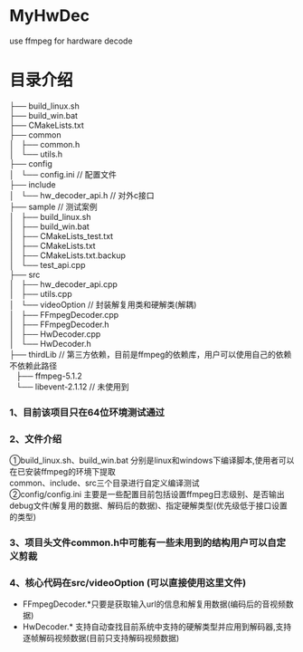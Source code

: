 # MyHwDec
 use ffmpeg for hardware decode
# 目录介绍
├── build_linux.sh  
├── build_win.bat  
├── CMakeLists.txt  
├── common  
│   ├── common.h  
│   └── utils.h  
├── config  
│   └── config.ini               // 配置文件  
├── include  
│   └── hw_decoder_api.h         // 对外c接口  
├── sample                       // 测试案例  
│   ├── build_linux.sh  
│   ├── build_win.bat  
│   ├── CMakeLists_test.txt  
│   ├── CMakeLists.txt  
│   ├── CMakeLists.txt.backup  
│   └── test_api.cpp  
├── src  
│   ├── hw_decoder_api.cpp  
│   ├── utils.cpp  
│   └── videoOption              // 封装解复用类和硬解类(解耦)  
│       ├── FFmpegDecoder.cpp  
│       ├── FFmpegDecoder.h  
│       ├── HwDecoder.cpp  
│       └── HwDecoder.h  
├── thirdLib                     // 第三方依赖，目前是ffmpeg的依赖库，用户可以使用自己的依赖不依赖此路径  
    ├── ffmpeg-5.1.2  
    └── libevent-2.1.12          // 未使用到  

### 1、目前该项目只在64位环境测试通过  
### 2、文件介绍  
   ①build_linux.sh、build_win.bat 分别是linux和windows下编译脚本,使用者可以在已安装ffmpeg的环境下提取  
    common、include、src三个目录进行自定义编译测试  
   ②config/config.ini 主要是一些配置目前包括设置ffmpeg日志级别、是否输出debug文件(解复用的数据、解码后的数据)、指定硬解类型(优先级低于接口设置的类型)   
### 3、项目头文件common.h中可能有一些未用到的结构用户可以自定义剪裁  
### 4、核心代码在src/videoOption (可以直接使用这里文件)  
   - FFmpegDecoder.*只要是获取输入url的信息和解复用数据(编码后的音视频数据)  
   - HwDecoder.* 支持自动查找目前系统中支持的硬解类型并应用到解码器,支持逐帧解码视频数据(目前只支持解码视频数据)
